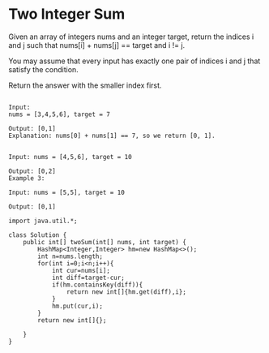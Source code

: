 # Two Integer Sum

Given an array of integers nums and an integer target, return the indices i and j such that nums[i] + nums[j] == target and i != j.

You may assume that every input has exactly one pair of indices i and j that satisfy the condition.

Return the answer with the smaller index first.

```Example 1:

Input: 
nums = [3,4,5,6], target = 7

Output: [0,1]
Explanation: nums[0] + nums[1] == 7, so we return [0, 1].
```
```Example 2:

Input: nums = [4,5,6], target = 10

Output: [0,2]
Example 3:

Input: nums = [5,5], target = 10

Output: [0,1]
```

```
import java.util.*;

class Solution {
    public int[] twoSum(int[] nums, int target) {
        HashMap<Integer,Integer> hm=new HashMap<>();
        int n=nums.length;
        for(int i=0;i<n;i++){
            int cur=nums[i];
            int diff=target-cur;
            if(hm.containsKey(diff)){
                return new int[]{hm.get(diff),i};
            }
            hm.put(cur,i);
        }
        return new int[]{};
        
    }
}
```